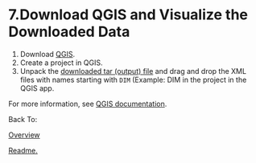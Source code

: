 
# 7.Download QGIS and Visualize the Downloaded Data

1. Download [QGIS](https://qgis.org/en/site/forusers/download.html). 
3. Create a project in QGIS.
4. Unpack the [downloaded tar (output) file]() and drag and drop the XML files with names starting with `DIM` (Example: DIM in the project in the QGIS app.

For more information, see [QGIS documentation](https://docs.qgis.org/3.22/en/docs/gentle_gis_introduction/index.html).

Back To:  
 
[Overview](https://github.com/TheContentGym/GeospatialAPIs-UP42/blob/main/Overview.md)

[Readme.](https://github.com/TheContentGym/GeospatialAPIs-UP42/blob/main/README.md) 



